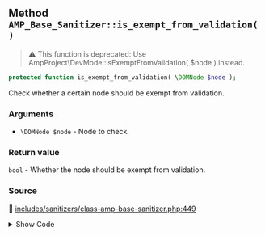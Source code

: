 ## Method `AMP_Base_Sanitizer::is_exempt_from_validation()`

> :warning: This function is deprecated: Use AmpProject\DevMode::isExemptFromValidation( $node ) instead.

```php
protected function is_exempt_from_validation( \DOMNode $node );
```

Check whether a certain node should be exempt from validation.

### Arguments

* `\DOMNode $node` - Node to check.

### Return value

`bool` - Whether the node should be exempt from validation.

### Source

:link: [includes/sanitizers/class-amp-base-sanitizer.php:449](../../includes/sanitizers/class-amp-base-sanitizer.php#L449-L452)

<details>
<summary>Show Code</summary>

```php
protected function is_exempt_from_validation( DOMNode $node ) {
	_deprecated_function( 'AMP_Base_Sanitizer::is_exempt_from_validation', '1.5', 'AmpProject\DevMode::isExemptFromValidation' );
	return DevMode::isExemptFromValidation( $node );
}
```

</details>

